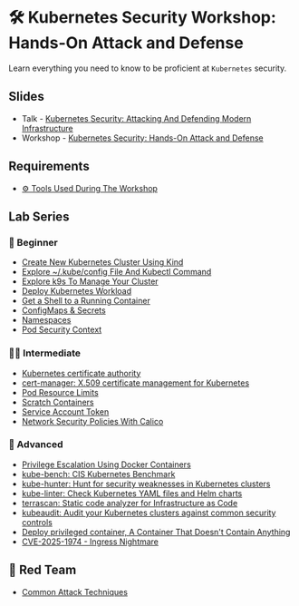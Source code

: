 # 🛠️ Kubernetes Security Workshop: Hands-On Attack and Defense

Learn everything you need to know to be proficient at `Kubernetes` security.

## Slides

- Talk - [Kubernetes Security: Attacking And Defending Modern Infrastructure](./resources/Kubernetes%20Security_%20Attacking%20And%20Defending%20Modern%20Infrastructure.pdf)
- Workshop - [Kubernetes Security: Hands-On Attack and Defense](https://docs.google.com/presentation/d/1algz44C9d2YFCHO3epScPzaEChJqBY2JijIjTtBnt7c/)

## Requirements

- [⚙️ Tools Used During The Workshop](./requirements.md)

## Lab Series

### 👶 Beginner

- [Create New Kubernetes Cluster Using Kind](./labs/create-cluster/README.md)
- [Explore ~/.kube/config File And Kubectl Command](./labs/explore-kubeconfig/README.md)
- [Explore k9s To Manage Your Cluster](./labs/explore-k9s/README.md)
- [Deploy Kubernetes Workload](./labs/deploy-workload/README.md)
- [Get a Shell to a Running Container](./labs/get-shell/README.md)
- [ConfigMaps & Secrets](./labs/configmaps-secrets/README.md)
- [Namespaces](./labs/namespaces/README.md)
- [Pod Security Context](./labs/pod-security-context/README.md)

### 👩‍💻 Intermediate

- [Kubernetes certificate authority](./labs/k8s-cert-authority/README.md)
- [cert-manager: X.509 certificate management for Kubernetes](./labs/cert-manager/README.md)
- [Pod Resource Limits](./labs/resource-limits/README.md)
- [Scratch Containers](./labs/scratch-containers/README.md)
- [Service Account Token](./labs/service-account-token/README.md)
- [Network Security Policies With Calico](./labs/network-policies-calico/README.md)

### 🥷 Advanced

- [Privilege Escalation Using Docker Containers](./labs/docker-privilege-escalation/README.md)
- [kube-bench: CIS Kubernetes Benchmark](./labs/kube-bench/README.md)
- [kube-hunter: Hunt for security weaknesses in Kubernetes clusters](./labs/kube-hunter/README.md)
- [kube-linter: Check Kubernetes YAML files and Helm charts](./labs/kube-linter/README.md)
- [terrascan: Static code analyzer for Infrastructure as Code](./labs/terrascan/README.md)
- [kubeaudit: Audit your Kubernetes clusters against common security controls](./labs/kubeaudit/README.md)
- [Deploy privileged container, A Container That Doesn't Contain Anything](./labs/privileged-container/README.md)
- [CVE-2025-1974 - Ingress Nightmare](./labs/ingress-nightmare/README.md)

## 🔴 Red Team

- [Common Attack Techniques](./red-team.md)
